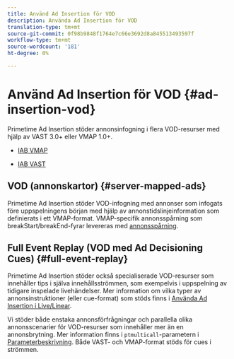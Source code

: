 ```yaml
---
title: Använd Ad Insertion för VOD
description: Använda Ad Insertion för VOD
translation-type: tm+mt
source-git-commit: 0f98b9848f1764e7c66e3692d8a845513493597f
workflow-type: tm+mt
source-wordcount: '181'
ht-degree: 0%

---
```



# Använd Ad Insertion för VOD {#ad-insertion-vod}

Primetime Ad Insertion stöder annonsinfogning i flera VOD-resurser med hjälp av VAST 3.0+ eller VMAP 1.0+.

* [IAB VMAP](https://www.iab.com/wp-content/uploads/2015/06/VMAPv1_0.pdf)

* [IAB VAST](https://www.iab.com/wp-content/uploads/2015/06/VASTv3_0.pdf)

## VOD (annonskartor) {#server-mapped-ads}

Primetime Ad Insertion stöder VOD-infogning med annonser som infogats före uppspelningens början med hjälp av annonstidslinjeinformation som definierats i ett VMAP-format.  VMAP-specifik annonsspårning som breakStart/breakEnd-fyrar levereras med [annonsspårning](set-up-ad-tracking.md).

## Full Event Replay (VOD med Ad Decisioning Cues) {#full-event-replay}

Primetime Ad Insertion stöder också specialiserade VOD-resurser som innehåller tips i själva innehållsströmmen, som exempelvis i uppspelning av tidigare inspelade livehändelser. Mer information om vilka typer av annonsinstruktioner (eller cue-format) som stöds finns i [Använda Ad Insertion i Live/Linear](ad-insertion-live-linear-stream.md).

Vi stöder både enstaka annonsförfrågningar och parallella olika annonsscenarier för VOD-resurser som innehåller mer än en annonsbrytning. Mer information finns i `ptmulticall`-parametern i [Parameterbeskrivning](/help/primetime-ad-insertion/technical-reference/bootstrap-api.md). Både VAST- och VMAP-format stöds för cues i strömmen.
